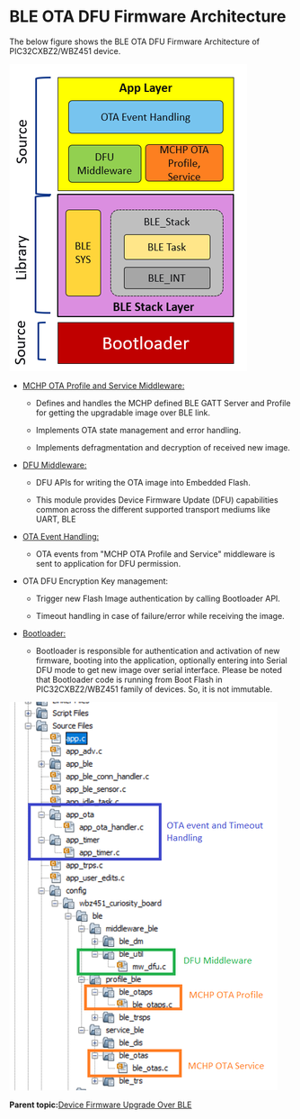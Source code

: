 # BLE OTA DFU Firmware Architecture

The below figure shows the BLE OTA DFU Firmware Architecture of PIC32CXBZ2/WBZ451 device.

![](media/GUID-FB7234B8-5AD6-40BD-B0C6-82E96A8D3BA8-low.png "BLE OTA DFU Firmware Architecture")

-   [MCHP OTA Profile and Service Middleware:](https://onlinedocs.microchip.com/pr/GUID-C5EAF60E-9124-427C-A0F1-F2DBE662EA92-en-US-1/index.html?GUID-21DF9FC9-288A-4527-B524-21DC72997BCF)

    -   Defines and handles the MCHP defined BLE GATT Server and Profile for getting the upgradable image over BLE link.

    -   Implements OTA state management and error handling.

    -   Implements defragmentation and decryption of received new image.

-   [DFU Middleware:](https://onlinedocs.microchip.com/pr/GUID-C5EAF60E-9124-427C-A0F1-F2DBE662EA92-en-US-1/index.html?GUID-17C45D3A-4EF4-4A95-A26B-537316951787)

    -   DFU APIs for writing the OTA image into Embedded Flash.

    -   This module provides Device Firmware Update \(DFU\) capabilities common across the different supported transport mediums like UART, BLE


-   [OTA Event Handling:](https://onlinedocs.microchip.com/pr/GUID-A5330D3A-9F51-4A26-B71D-8503A493DF9C-en-US-1/index.html?GUID-CDA62122-6D5D-4CDC-B1B7-3EB02C26552C)

    -   OTA events from "MCHP OTA Profile and Service" middleware is sent to application for DFU permission.


-   OTA DFU Encryption Key management:

    -   Trigger new Flash Image authentication by calling Bootloader API.

    -   Timeout handling in case of failure/error while receiving the image.


-   [Bootloader:](https://onlinedocs.microchip.com/pr/GUID-2085FE66-A762-4CC0-B054-7F98E8AF999A-en-US-2/index.html?GUID-A04B5B1F-202B-4944-B18F-13E4857CC3CD)

    -   Bootloader is responsible for authentication and activation of new firmware, booting into the application, optionally entering into Serial DFU mode to get new image over serial interface. Please be noted that Bootloader code is running from Boot Flash in PIC32CXBZ2/WBZ451 family of devices. So, it is not immutable.


![](media/GUID-4ED6B99C-794D-4FF1-9600-83AC5233213D-low.png "BLE OTA DFU Firmware Architecture - H3 Code")

**Parent topic:**[Device Firmware Upgrade Over BLE](https://onlinedocs.microchip.com/pr/GUID-A5330D3A-9F51-4A26-B71D-8503A493DF9C-en-US-1/index.html?GUID-908446A4-F490-4063-9096-66C4831F9BE4)

